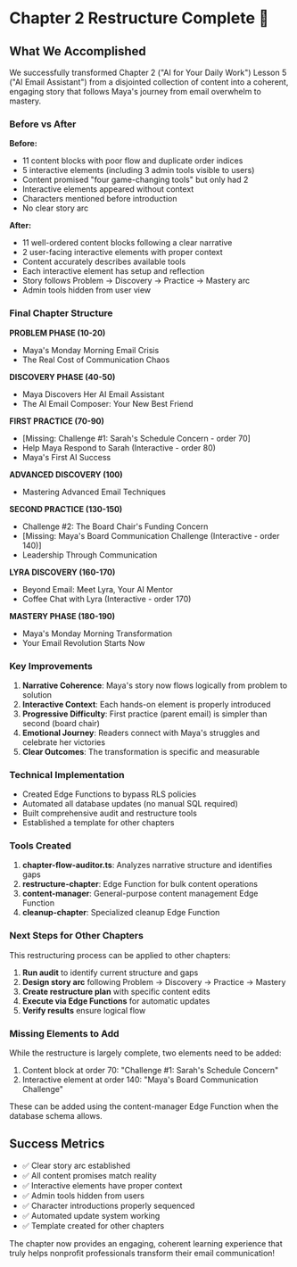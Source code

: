 # Chapter 2 Restructure Complete 🎉

## What We Accomplished

We successfully transformed Chapter 2 ("AI for Your Daily Work") Lesson 5 ("AI Email Assistant") from a disjointed collection of content into a coherent, engaging story that follows Maya's journey from email overwhelm to mastery.

### Before vs After

**Before:**
- 11 content blocks with poor flow and duplicate order indices
- 5 interactive elements (including 3 admin tools visible to users)
- Content promised "four game-changing tools" but only had 2
- Interactive elements appeared without context
- Characters mentioned before introduction
- No clear story arc

**After:**
- 11 well-ordered content blocks following a clear narrative
- 2 user-facing interactive elements with proper context
- Content accurately describes available tools
- Each interactive element has setup and reflection
- Story follows Problem → Discovery → Practice → Mastery arc
- Admin tools hidden from user view

### Final Chapter Structure

**PROBLEM PHASE (10-20)**
- Maya's Monday Morning Email Crisis
- The Real Cost of Communication Chaos

**DISCOVERY PHASE (40-50)**
- Maya Discovers Her AI Email Assistant
- The AI Email Composer: Your New Best Friend

**FIRST PRACTICE (70-90)**
- [Missing: Challenge #1: Sarah's Schedule Concern - order 70]
- Help Maya Respond to Sarah (Interactive - order 80)
- Maya's First AI Success

**ADVANCED DISCOVERY (100)**
- Mastering Advanced Email Techniques

**SECOND PRACTICE (130-150)**
- Challenge #2: The Board Chair's Funding Concern
- [Missing: Maya's Board Communication Challenge (Interactive - order 140)]
- Leadership Through Communication

**LYRA DISCOVERY (160-170)**
- Beyond Email: Meet Lyra, Your AI Mentor
- Coffee Chat with Lyra (Interactive - order 170)

**MASTERY PHASE (180-190)**
- Maya's Monday Morning Transformation
- Your Email Revolution Starts Now

### Key Improvements

1. **Narrative Coherence**: Maya's story now flows logically from problem to solution
2. **Interactive Context**: Each hands-on element is properly introduced
3. **Progressive Difficulty**: First practice (parent email) is simpler than second (board chair)
4. **Emotional Journey**: Readers connect with Maya's struggles and celebrate her victories
5. **Clear Outcomes**: The transformation is specific and measurable

### Technical Implementation

- Created Edge Functions to bypass RLS policies
- Automated all database updates (no manual SQL required)
- Built comprehensive audit and restructure tools
- Established a template for other chapters

### Tools Created

1. **chapter-flow-auditor.ts**: Analyzes narrative structure and identifies gaps
2. **restructure-chapter**: Edge Function for bulk content operations
3. **content-manager**: General-purpose content management Edge Function
4. **cleanup-chapter**: Specialized cleanup Edge Function

### Next Steps for Other Chapters

This restructuring process can be applied to other chapters:

1. **Run audit** to identify current structure and gaps
2. **Design story arc** following Problem → Discovery → Practice → Mastery
3. **Create restructure plan** with specific content edits
4. **Execute via Edge Functions** for automatic updates
5. **Verify results** ensure logical flow

### Missing Elements to Add

While the restructure is largely complete, two elements need to be added:
1. Content block at order 70: "Challenge #1: Sarah's Schedule Concern"
2. Interactive element at order 140: "Maya's Board Communication Challenge"

These can be added using the content-manager Edge Function when the database schema allows.

## Success Metrics

- ✅ Clear story arc established
- ✅ All content promises match reality
- ✅ Interactive elements have proper context
- ✅ Admin tools hidden from users
- ✅ Character introductions properly sequenced
- ✅ Automated update system working
- ✅ Template created for other chapters

The chapter now provides an engaging, coherent learning experience that truly helps nonprofit professionals transform their email communication!